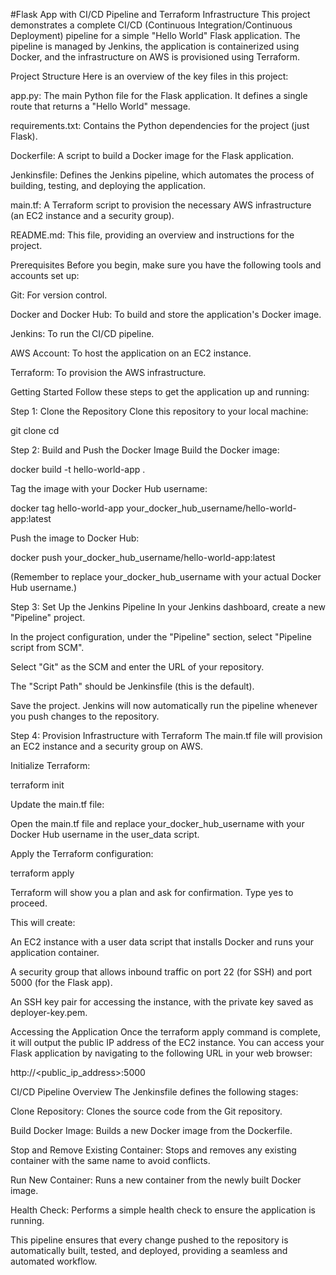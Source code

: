 
#Flask App with CI/CD Pipeline and Terraform Infrastructure
This project demonstrates a complete CI/CD (Continuous Integration/Continuous Deployment) pipeline for a simple "Hello World" Flask application. The pipeline is managed by Jenkins, the application is containerized using Docker, and the infrastructure on AWS is provisioned using Terraform.

Project Structure
Here is an overview of the key files in this project:

app.py: The main Python file for the Flask application. It defines a single route that returns a "Hello World" message.

requirements.txt: Contains the Python dependencies for the project (just Flask).

Dockerfile: A script to build a Docker image for the Flask application.

Jenkinsfile: Defines the Jenkins pipeline, which automates the process of building, testing, and deploying the application.

main.tf: A Terraform script to provision the necessary AWS infrastructure (an EC2 instance and a security group).

README.md: This file, providing an overview and instructions for the project.

Prerequisites
Before you begin, make sure you have the following tools and accounts set up:

Git: For version control.

Docker and Docker Hub: To build and store the application's Docker image.

Jenkins: To run the CI/CD pipeline.

AWS Account: To host the application on an EC2 instance.

Terraform: To provision the AWS infrastructure.

Getting Started
Follow these steps to get the application up and running:

Step 1: Clone the Repository
Clone this repository to your local machine:

git clone <your-repository-url>
cd <your-repository-name>

Step 2: Build and Push the Docker Image
Build the Docker image:

docker build -t hello-world-app .

Tag the image with your Docker Hub username:

docker tag hello-world-app your_docker_hub_username/hello-world-app:latest

Push the image to Docker Hub:

docker push your_docker_hub_username/hello-world-app:latest

(Remember to replace your_docker_hub_username with your actual Docker Hub username.)

Step 3: Set Up the Jenkins Pipeline
In your Jenkins dashboard, create a new "Pipeline" project.

In the project configuration, under the "Pipeline" section, select "Pipeline script from SCM".

Select "Git" as the SCM and enter the URL of your repository.

The "Script Path" should be Jenkinsfile (this is the default).

Save the project. Jenkins will now automatically run the pipeline whenever you push changes to the repository.

Step 4: Provision Infrastructure with Terraform
The main.tf file will provision an EC2 instance and a security group on AWS.

Initialize Terraform:

terraform init

Update the main.tf file:

Open the main.tf file and replace your_docker_hub_username with your Docker Hub username in the user_data script.

Apply the Terraform configuration:

terraform apply

Terraform will show you a plan and ask for confirmation. Type yes to proceed.

This will create:

An EC2 instance with a user data script that installs Docker and runs your application container.

A security group that allows inbound traffic on port 22 (for SSH) and port 5000 (for the Flask app).

An SSH key pair for accessing the instance, with the private key saved as deployer-key.pem.

Accessing the Application
Once the terraform apply command is complete, it will output the public IP address of the EC2 instance. You can access your Flask application by navigating to the following URL in your web browser:

http://<public_ip_address>:5000

CI/CD Pipeline Overview
The Jenkinsfile defines the following stages:

Clone Repository: Clones the source code from the Git repository.

Build Docker Image: Builds a new Docker image from the Dockerfile.

Stop and Remove Existing Container: Stops and removes any existing container with the same name to avoid conflicts.

Run New Container: Runs a new container from the newly built Docker image.

Health Check: Performs a simple health check to ensure the application is running.

This pipeline ensures that every change pushed to the repository is automatically built, tested, and deployed, providing a seamless and automated workflow.
